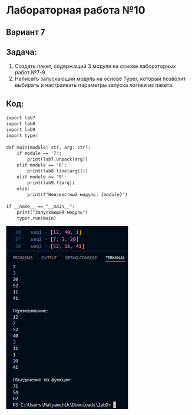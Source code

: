 # Лабораторная работа №10
## Вариант 7
## Задача:
1. Создать пакет, содержащий 3 модуля на основе лабораторных работ №7-9
2. Написать запускающий модуль на основе Typer, который позволит выбирать и настраивать параметры запуска логики из пакета.

## Код:
```
import lab7
import lab8
import lab9
import typer

def main(module: str, arg: str):
    if module == '7':
        print(lab7.unpack(arg))
    elif module == '8':
        print(lab8.line(arg)())
    elif module == '9':
        print(lab9.f(arg))
    else:
        print(f"Неизвестный модуль: {module}")

if __name__ == "__main__":
    print("Запускающий модуль")
    typer.run(main)
```

![](screen.jpg)
